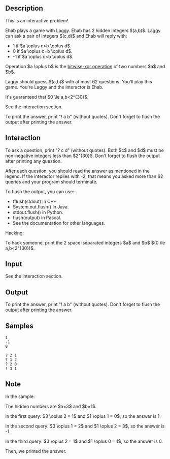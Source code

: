 ## Description

<div><p><span class="tex-font-style-bf">This is an interactive problem!</span></p><p>Ehab plays a game with Laggy. Ehab has 2 hidden integers $(a,b)$. Laggy can ask a pair of integers $(c,d)$ and Ehab will reply with:</p><ul> <li> 1 if $a \oplus c&gt;b \oplus d$. </li><li> 0 if $a \oplus c=b \oplus d$. </li><li> -1 if $a \oplus c&lt;b \oplus d$. </li></ul><p>Operation $a \oplus b$ is the <a href="https://en.wikipedia.org/wiki/Bitwise_operation#XOR">bitwise-xor operation</a> of two numbers $a$ and $b$.</p><p>Laggy should guess $(a,b)$ with <span class="tex-font-style-bf">at most 62 questions</span>. You'll play this game. You're Laggy and the interactor is Ehab.</p><p><span class="tex-font-style-bf">It's guaranteed that $0 \le a,b&lt;2^{30}$.</span></p></div><div class="input-specification"><p>See the interaction section.</p></div><div class="output-specification"><p>To print the answer, print "! a b" (without quotes). <span class="tex-font-style-bf">Don't forget to flush the output after printing the answer</span>.</p></div><div><h2>Interaction</h2><p>To ask a question, print "? c d" (without quotes). Both $c$ and $d$ must be non-negative integers less than $2^{30}$. <span class="tex-font-style-bf">Don't forget to flush the output after printing any question</span>.</p><p>After each question, you should read the answer as mentioned in the legend. If the interactor replies with -2, that means you asked more than 62 queries and your program should terminate.</p><p>To flush the output, you can use:-</p><ul> <li> fflush(stdout) in C++. </li><li> System.out.flush() in Java. </li><li> stdout.flush() in Python. </li><li> flush(output) in Pascal. </li><li> See the documentation for other languages. </li></ul><p><span class="tex-font-style-bf">Hacking:</span></p><p>To hack someone, print the 2 space-separated integers $a$ and $b$ $(0 \le a,b&lt;2^{30})$.</p></div>

## Input

<p>See the interaction section.</p>

## Output

<p>To print the answer, print "! a b" (without quotes). <span class="tex-font-style-bf">Don't forget to flush the output after printing the answer</span>.</p>

## Samples

```input1
1
-1
0
```

```output1
? 2 1
? 1 2
? 2 0
! 3 1
```




## Note

<p>In the sample:</p><p>The hidden numbers are $a=3$ and $b=1$.</p><p>In the first query: $3 \oplus 2 = 1$ and $1 \oplus 1 = 0$, so the answer is 1.</p><p>In the second query: $3 \oplus 1 = 2$ and $1 \oplus 2 = 3$, so the answer is -1.</p><p>In the third query: $3 \oplus 2 = 1$ and $1 \oplus 0 = 1$, so the answer is 0.</p><p>Then, we printed the answer.</p>
